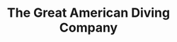 ---
title: "The Great American Diving Company"
url: /st-louis/the-great-american-diving-company/
shop: Tauchen
---